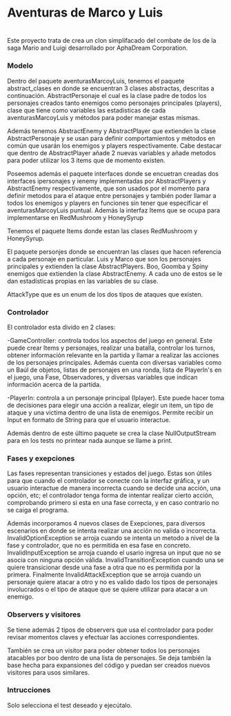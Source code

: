 # Aventuras de Marco y Luis

#
Este proyecto trata de crea un clon simplifacado del combate de los
de la saga Mario and Luigi desarrollado por AphaDream Corporation. 

### Modelo
Dentro del paquete aventurasMarcoyLuis, tenemos el paquete abstract_clases en donde 
se encuentran 3 clases abstractas, descritas a continuación. AbstractPersonaje
el cual es la clase padre de todos los personajes creados tanto enemigos como 
personajes principales (players), clase que tiene como variables las 
estadisticas de cada aventurasMarcoyLuis y métodos para poder manejar estas mismas.

Además tenemos AbstractEnemy y AbstractPlayer que extienden la clase 
AbstractPersonaje y se usan para definir comportamientos y métodos en común
que usarán los enemigos y players respectivamente. Cabe destacar que 
dentro de AbstractPlayer añade 2 nuevas variables y añade metodos para 
poder utilizar los 3 items que de momento existen. 

Poseemos además el paquete interfaces donde se encuetran creadas dos interfaces
ipersonajes y ienemy implementadas por AbstractPlayers y AbstractEnemy
respectivamente, que son usados por el momento para definir metodos para 
el ataque entre personajes y también poder llamar a todos los enemigos y players 
en funciones sin tener que especificar el aventurasMarcoyLuis puntual. Además la interfaz Items
que se ocupa para implementarse en RedMushroom y HoneySyrup

Tenemos el paquete Items donde estan las clases RedMushroom y HoneySyrup.

El paquete personjes donde se encuentran las clases que hacen referencia a cada personaje en 
particular. Luis y Marco que son los personajes principales y extienden 
la clase AbstractPlayers. Boo, Goomba y Spiny enemigos que extienden la 
clase AbstractEnemy. A cada uno de estos se le dan estadísticas propias en 
las variables de su clase. 

AttackType que es un enum de los dos tipos de ataques que existen.


### Controlador

El controlador esta divido en 2 clases: 

-GameController: controla todos los aspectos del juego en general. Este puede crear Items y 
personajes, realizar una batalla, controlar los turnos, obtener información relevante en la 
partida y llamar a realizar las acciones de los personajes principales. Además cuenta con 
diversas variables como un Baúl de objetos, listas de personajes en una ronda, lista de 
PlayerIn's en el juego, una Fase, Observadores, y diversas variables que indican información 
acerca de la partida. 

-PlayerIn: controla a un personaje principal (Iplayer). Este puede hacer toma de decisiones 
para elegir una acción a realizar, elegir un item, un tipo de ataque y una victima dentro de una 
lista de enemigos. Permite recibir un Input en formato de String para que el usuario interactue.

Además dentro de este último paquete se crea la clase NullOutputStream para en los tests no
printear nada aunque se llame a print.

### Fases y exepciones

Las fases representan transiciones y estados del juego. Estas son útiles para que cuando el 
controlador se conecte con la interfaz gráfica, y un usuario interactue de manera incorrecta 
cuando se decide una acción, una opción, etc; el controlador tenga forma de intentar realizar 
cierto acción, comprobando primero si esta en una fase correcta, y en caso contrario no se caiga 
el programa. 

Además incorporamos 4 nuevos clases de Exepciones, para diversos escenarios en donde se intenta
realizar una acción no valida o incorrecta. InvalidOptionException se arroja cuando se intenta 
un metodo a nivel de la fase y controlador, que no es permitida en esa fase en concreto. 
InvalidInputException se arroja cuando el usario ingresa un input que no se asocia con ninguna 
opción válida. InvalidTransitionException cuando una se quiere transicionar desde una fase a otra 
que no es permitida por la primera. Finalmente InvalidAttackException que se arroja cuando 
un personaje quiere atacar a otro y no es valido dado los tipos de personajes involucrados o el tipo 
de ataque que se quiere utilizar para atacar a un enemigo. 

### Observers y visitores

Se tiene además 2 tipos de observers que usa el controlador para poder revisar momentos claves y 
efectuar las acciones correspondientes. 

También se crea un visitor para poder obtener todos los personajes atacables por boo dentro 
de una lista de personajes. Se deja también la base hecha para expansiones del código y puedan 
ser creados nuevos visitores para usos similares. 


### Intrucciones 

Solo selecciona el test deseado y ejecútalo.




